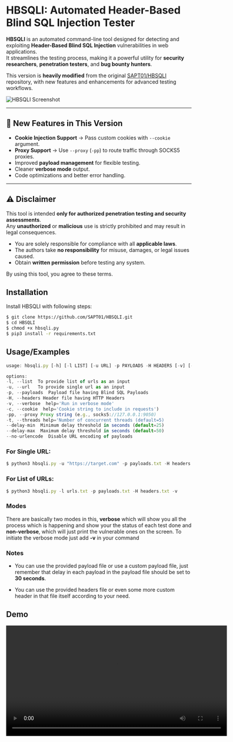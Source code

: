 
# HBSQLI: Automated Header-Based Blind SQL Injection Tester

**HBSQLI** is an automated command-line tool designed for detecting and exploiting **Header-Based Blind SQL Injection** vulnerabilities in web applications.  
It streamlines the testing process, making it a powerful utility for **security researchers**, **penetration testers**, and **bug bounty hunters**.

This version is **heavily modified** from the original [SAPT01/HBSQLI](https://github.com/SAPT01/HBSQLI) repository, with new features and enhancements for advanced testing workflows.

![HBSQLI Screenshot](https://github.com/user-attachments/assets/70a158ac-60f7-4292-968b-d0316e041a99)

---

## 🔹 New Features in This Version 
- **Cookie Injection Support** → Pass custom cookies with `--cookie` argument.
- **Proxy Support** → Use `--proxy` (`-pp`) to route traffic through SOCKS5 proxies.
- Improved **payload management** for flexible testing.
- Cleaner **verbose mode** output.
- Code optimizations and better error handling.

---

## ⚠ Disclaimer
This tool is intended **only for authorized penetration testing and security assessments**.  
Any **unauthorized** or **malicious** use is strictly prohibited and may result in legal consequences.

- You are solely responsible for compliance with all **applicable laws**.
- The authors take **no responsibility** for misuse, damages, or legal issues caused.
- Obtain **written permission** before testing any system.

By using this tool, you agree to these terms.

## Installation

Install HBSQLI with following steps:

```bash
$ git clone https://github.com/SAPT01/HBSQLI.git
$ cd HBSQLI
$ chmod +x hbsqli.py
$ pip3 install -r requirements.txt 
```
    
## Usage/Examples

```javascript
usage: hbsqli.py [-h] [-l LIST] [-u URL] -p PAYLOADS -H HEADERS [-v] [--cookie COOKIE] [-pp PROXY] [-t threads]

options:
-l, --list  To provide list of urls as an input
-u, --url   To provide single url as an input
-p, --payloads  Payload file having Blind SQL Payloads
-H, --headers Header file having HTTP Headers
-v, --verbose  help='Run in verbose mode'
-c, --cookie  help='Cookie string to include in requests')
-pp, --proxy Proxy string (e.g., socks5://127.0.0.1:9050)
-t, --threads help='Number of concurrent threads (default=5)
--delay-min  Minimum delay threshold in seconds (default=25)
--delay-max  Maximum delay threshold in seconds (default=50)
--no-urlencode  Disable URL encoding of payloads


```
### For Single URL:
```javascript
$ python3 hbsqli.py -u "https://target.com" -p payloads.txt -H headers.txt -v -pp <proxy-if-u-need>
```
### For List of URLs:
```javascript
$ python3 hbsqli.py -l urls.txt -p payloads.txt -H headers.txt -v
```
### Modes
There are basically two modes in this, **verbose** which will show you all the process which is happening and show your the status of each test done and **non-verbose**, which will just print the vulnerable ones on the screen.
To initiate the verbose mode just add **-v** in your command

### Notes
* You can use the provided payload file or use a custom payload file, just remember that delay in each payload in the payload file should be set to **30 seconds**.

* You can use the provided headers file or even some more custom header in that file itself according to your need.
## Demo

<video src="https://github.com/user-attachments/assets/9bc38aaa-c0d5-43ef-a405-78f0574f3c21" controls width="600"></video>
